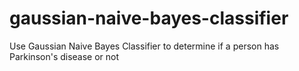 # gaussian-naive-bayes-classifier
Use Gaussian Naive Bayes Classifier to determine if a person has Parkinson's disease or not
